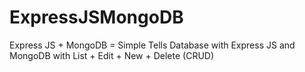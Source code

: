 # ExpressJSMongoDB
Express JS + MongoDB = Simple Tells Database with Express JS and MongoDB with List + Edit + New + Delete (CRUD)
